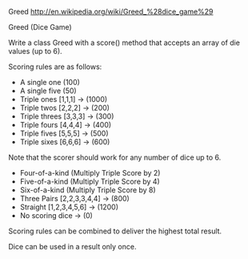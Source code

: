 Greed
http://en.wikipedia.org/wiki/Greed_%28dice_game%29

Greed (Dice Game)

Write a class Greed with a score() method that accepts an array of die values (up to 6). 

Scoring rules are as follows:
* A single one (100)
* A single five (50)
* Triple ones [1,1,1] -> (1000)
* Triple twos [2,2,2] -> (200)
* Triple threes [3,3,3] -> (300)
* Triple fours [4,4,4] -> (400)
* Triple fives [5,5,5] -> (500)
* Triple sixes [6,6,6] -> (600)

Note that the scorer should work for any number of dice up to 6.

* Four-of-a-kind (Multiply Triple Score by 2)
* Five-of-a-kind (Multiply Triple Score by 4)
* Six-of-a-kind (Multiply Triple Score by 8)
* Three Pairs [2,2,3,3,4,4] -> (800)
* Straight [1,2,3,4,5,6] -> (1200)
* No scoring dice -> (0)

Scoring rules can be combined to deliver the highest total result. 

Dice can be used in a result only once.